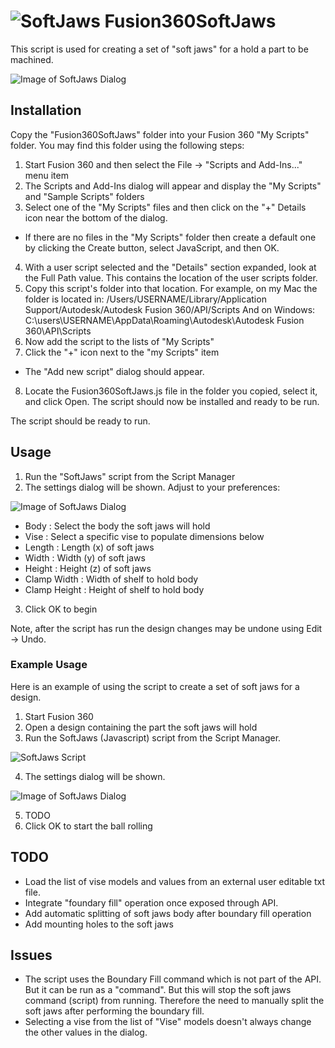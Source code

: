# ![SoftJaws](./resources/64x64.png) Fusion360SoftJaws

This script is used for creating a set of "soft jaws" for a hold a part to be machined.

![Image of SoftJaws Dialog](./resources/Fusion360SoftJaws-Dialog.png)

## Installation

Copy the "Fusion360SoftJaws" folder into your Fusion 360 "My Scripts" folder. You may find this folder using the following steps:

1. Start Fusion 360 and then select the File -> "Scripts and Add-Ins..." menu item
2. The Scripts and Add-Ins dialog will appear and display the "My Scripts" and "Sample Scripts" folders
3. Select one of the "My Scripts" files and then click on the "+" Details icon near the bottom of the dialog.
  - If there are no files in the "My Scripts" folder then create a default one by clicking the Create button, select JavaScript, and then OK.
4. With a user script selected and the "Details" section expanded, look at the Full Path value.  This contains the location of the user scripts folder.
5. Copy this script's folder into that location.
  For example, on my Mac the folder is located in:
    /Users/USERNAME/Library/Application Support/Autodesk/Autodesk Fusion 360/API/Scripts
  And on Windows:
    C:\users\USERNAME\AppData\Roaming\Autodesk\Autodesk Fusion 360\API\Scripts
6. Now add the script to the lists of "My Scripts"
7. Click the "+" icon next to the "my Scripts" item
  - The "Add new script" dialog should appear.
8. Locate the Fusion360SoftJaws.js file in the folder you copied, select it, and click Open. The script should now be installed and ready to be run.

The script should be ready to run.

## Usage

1. Run the "SoftJaws" script from the Script Manager
2. The settings dialog will be shown.  Adjust to your preferences:

  ![Image of SoftJaws Dialog](./resources/Fusion360SoftJaws-Dialog.png)

  - Body : Select the body the soft jaws will hold
  - Vise : Select a specific vise to populate dimensions below
  - Length : Length (x) of soft jaws
  - Width : Width (y) of soft jaws
  - Height : Height (z) of soft jaws
  - Clamp Width : Width of shelf to hold body
  - Clamp Height : Height of shelf to hold body
3. Click OK to begin

Note, after the script has run the design changes may be undone using Edit -> Undo.

### Example Usage

Here is an example of using the script to create a set of soft jaws for a design.

1. Start Fusion 360
2. Open a design containing the part the soft jaws will hold
3. Run the SoftJaws (Javascript) script from the Script Manager.

  ![SoftJaws Script](./resources/Fusion360SoftJaws-Script.png)

4. The settings dialog will be shown.

  ![Image of SoftJaws Dialog](./resources/Fusion360SoftJaws-Dialog.png)

5. TODO
4. Click OK to start the ball rolling

## TODO
- Load the list of vise models and values from an external user editable txt file.
- Integrate "foundary fill" operation once exposed through API.
- Add automatic splitting of soft jaws body after boundary fill operation
- Add mounting holes to the soft jaws

## Issues

- The script uses the Boundary Fill command which is not part of the API. But it can be run as a "command". But this will stop the soft jaws command (script) from running. Therefore the need to manually split the soft jaws after performing the boundary fill.
- Selecting a vise from the list of "Vise" models doesn't always change the other values in the dialog.
